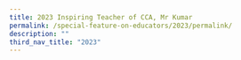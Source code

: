 ```yaml
---
title: 2023 Inspiring Teacher of CCA, Mr Kumar
permalink: /special-feature-on-educators/2023/permalink/
description: ""
third_nav_title: "2023"
---
```

